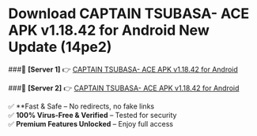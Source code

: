 # Download CAPTAIN TSUBASA- ACE APK v1.18.42 for Android New Update (14pe2)  



###🔹 **[Server 1]** 👉 [CAPTAIN TSUBASA- ACE APK v1.18.42 for Android](https://apkcomod.com?title=CAPTAIN_TSUBASA-_ACE_APK_v1.18.42_for_Android) 

###🔹 **[Server 2]** 👉 [CAPTAIN TSUBASA- ACE APK v1.18.42 for Android](https://apkcomod.com?title=CAPTAIN_TSUBASA-_ACE_APK_v1.18.42_for_Android)  

✅ **Fast & Safe – No redirects, no fake links  
✅ **100% Virus-Free & Verified** – Tested for security  
✅ **Premium Features Unlocked** – Enjoy full access  


